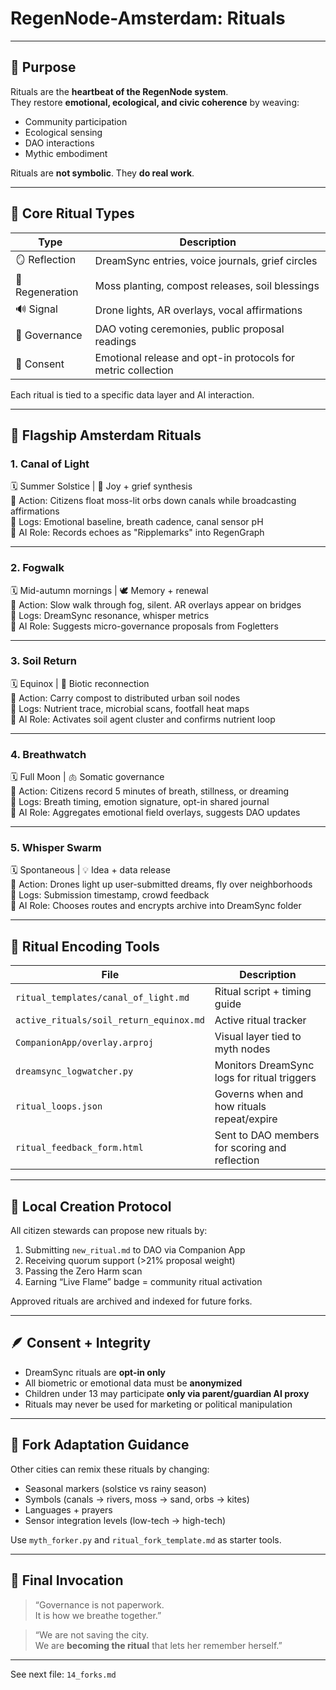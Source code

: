 # RegenNode-Amsterdam: Rituals

---

## 🔮 Purpose

Rituals are the **heartbeat of the RegenNode system**.  
They restore **emotional, ecological, and civic coherence** by weaving:

- Community participation  
- Ecological sensing  
- DAO interactions  
- Mythic embodiment

Rituals are **not symbolic**. They **do real work**.

---

## 📜 Core Ritual Types

| Type | Description |
|------|-------------|
| 🪞 Reflection | DreamSync entries, voice journals, grief circles |
| 🌱 Regeneration | Moss planting, compost releases, soil blessings |
| 🔊 Signal | Drone lights, AR overlays, vocal affirmations |
| 🧭 Governance | DAO voting ceremonies, public proposal readings |
| 🔐 Consent | Emotional release and opt-in protocols for metric collection |

Each ritual is tied to a specific data layer and AI interaction.

---

## 🌊 Flagship Amsterdam Rituals

### 1. **Canal of Light**  
🗓 Summer Solstice | 🧠 Joy + grief synthesis  
💠 Action: Citizens float moss-lit orbs down canals while broadcasting affirmations  
🔗 Logs: Emotional baseline, breath cadence, canal sensor pH  
📡 AI Role: Records echoes as "Ripplemarks" into RegenGraph

---

### 2. **Fogwalk**  
🗓 Mid-autumn mornings | 🕊️ Memory + renewal  
💠 Action: Slow walk through fog, silent. AR overlays appear on bridges  
🔗 Logs: DreamSync resonance, whisper metrics  
📡 AI Role: Suggests micro-governance proposals from Fogletters

---

### 3. **Soil Return**  
🗓 Equinox | 🌿 Biotic reconnection  
💠 Action: Carry compost to distributed urban soil nodes  
🔗 Logs: Nutrient trace, microbial scans, footfall heat maps  
📡 AI Role: Activates soil agent cluster and confirms nutrient loop

---

### 4. **Breathwatch**  
🗓 Full Moon | 🫁 Somatic governance  
💠 Action: Citizens record 5 minutes of breath, stillness, or dreaming  
🔗 Logs: Breath timing, emotion signature, opt-in shared journal  
📡 AI Role: Aggregates emotional field overlays, suggests DAO updates

---

### 5. **Whisper Swarm**  
🗓 Spontaneous | 💡 Idea + data release  
💠 Action: Drones light up user-submitted dreams, fly over neighborhoods  
🔗 Logs: Submission timestamp, crowd feedback  
📡 AI Role: Chooses routes and encrypts archive into DreamSync folder

---

## 🧬 Ritual Encoding Tools

| File | Description |
|------|-------------|
| `ritual_templates/canal_of_light.md` | Ritual script + timing guide |
| `active_rituals/soil_return_equinox.md` | Active ritual tracker |
| `CompanionApp/overlay.arproj` | Visual layer tied to myth nodes |
| `dreamsync_logwatcher.py` | Monitors DreamSync logs for ritual triggers |
| `ritual_loops.json` | Governs when and how rituals repeat/expire |
| `ritual_feedback_form.html` | Sent to DAO members for scoring and reflection |

---

## 📖 Local Creation Protocol

All citizen stewards can propose new rituals by:

1. Submitting `new_ritual.md` to DAO via Companion App  
2. Receiving quorum support (>21% proposal weight)  
3. Passing the Zero Harm scan  
4. Earning “Live Flame” badge = community ritual activation

Approved rituals are archived and indexed for future forks.

---

## 🪶 Consent + Integrity

- DreamSync rituals are **opt-in only**  
- All biometric or emotional data must be **anonymized**  
- Children under 13 may participate **only via parent/guardian AI proxy**  
- Rituals may never be used for marketing or political manipulation

---

## 🔁 Fork Adaptation Guidance

Other cities can remix these rituals by changing:

- Seasonal markers (solstice vs rainy season)  
- Symbols (canals → rivers, moss → sand, orbs → kites)  
- Languages + prayers  
- Sensor integration levels (low-tech → high-tech)

Use `myth_forker.py` and `ritual_fork_template.md` as starter tools.

---

## 🧘 Final Invocation

> “Governance is not paperwork.  
It is how we breathe together.”

> “We are not saving the city.  
We are **becoming the ritual** that lets her remember herself.”

---

See next file: `14_forks.md`
